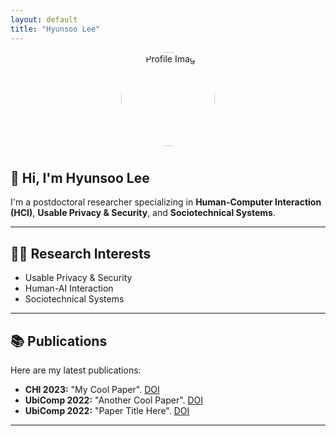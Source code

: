 ```yaml
---
layout: default
title: "Hyunsoo Lee"
---
```

<!-- 프로필 사진 + 연락처 로고 -->
<div style="text-align: center;">
  <img src="assets/images/profile.jpg" alt="Profile Image" style="width: 150px; height: 150px; border-radius: 50%; margin-bottom: 10px;">

<div class="icon-bar">
  <a href="mailto:hslee90@kaist.ac.kr"><i class="fa-solid fa-envelope"></i></a>
  <a href="https://twitter.com/hyunsoo820"><i class="fa-brands fa-twitter"></i></a>
  <a href="https://scholar.google.com/citations?user=ctglUjoAAAAJ&hl=en"><i class="fa-brands fa-google"></i></a>
  <a href="/assets/cv/Hyunsoo_Lee_CV.pdf"><i class="fa-solid fa-file-pdf"></i></a>
</div>

</div>


## 👋 Hi, I'm Hyunsoo Lee

I'm a postdoctoral researcher specializing in **Human-Computer Interaction (HCI)**, **Usable Privacy & Security**, and **Sociotechnical Systems**.


---
## 🧑‍💻 Research Interests

- Usable Privacy & Security
- Human-AI Interaction
- Sociotechnical Systems

---

## 📚 Publications

Here are my latest publications:

- **CHI 2023:** "My Cool Paper". [DOI](https://doi.org/xxx)
- **UbiComp 2022:** "Another Cool Paper". [DOI](https://doi.org/xxx)
- **UbiComp 2022:** "Paper Title Here". [DOI](https://doi.org/xxx)

---
